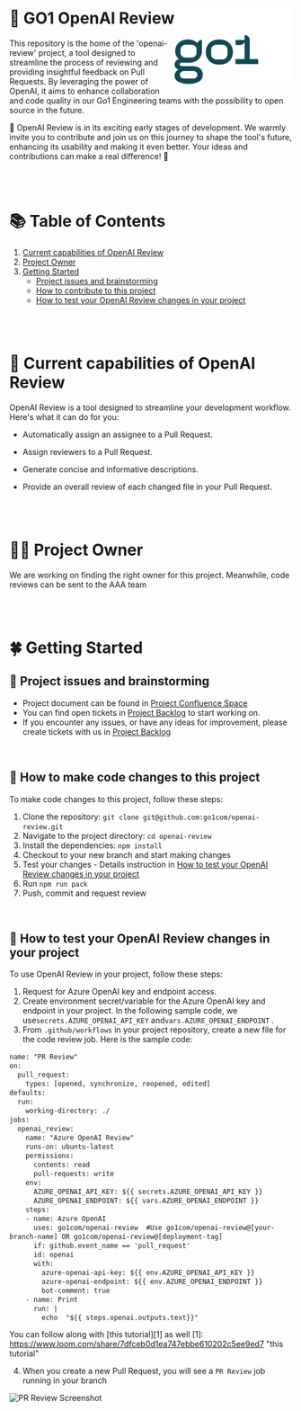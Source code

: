 <h1>
  🌟 GO1 OpenAI Review 
  <img src="./media/go1logo.png" alt="GO1Logo" align="right">
</h1>
This repository is the home of the 'openai-review' project, a tool designed to streamline the process of reviewing and providing insightful feedback on Pull Requests. By leveraging the power of OpenAI, it aims to enhance collaboration and code quality in our Go1 Engineering teams with the possibility to open source in the future.

🙏 OpenAI Review is in its exciting early stages of development. We warmly invite you to contribute and join us on this journey to shape the tool's future, enhancing its usability and making it even better. Your ideas and contributions can make a real difference! 🙏

<br><br>

# 📚 Table of Contents

1. [Current capabilities of OpenAI Review](#🎉-current-capabilities-of-openai-review)
2. [Project Owner](#🧑‍🚒-project-owner)
3. [Getting Started](#🍀-getting-started)
   - [Project issues and brainstorming](#🧐-project-issues-and-brainstorming)
   - [How to contribute to this project](#🤝-how-to-contribute-to-this-project)
   - [How to test your OpenAI Review changes in your project](#🧪-how-to-test-your-openai-review-changes-in-your-project)

<br><br>

# 🎉 Current capabilities of OpenAI Review

OpenAI Review is a tool designed to streamline your development workflow. Here's what it can do for you:

- Automatically assign an assignee to a Pull Request.

- Assign reviewers to a Pull Request.

- Generate concise and informative descriptions.

- Provide an overall review of each changed file in your Pull Request.

<br><br>

# 🧑‍🚒 Project Owner
We are working on finding the right owner for this project. Meanwhile, code reviews can be sent to the AAA team

<br><br>

# 🍀 Getting Started

## 🧐 Project issues and brainstorming

- Project document can be found in [Project Confluence Space](https://go1web.atlassian.net/wiki/spaces/ACR/overview)
- You can find open tickets in [Project Backlog](https://go1web.atlassian.net/jira/software/projects/ACR/boards/1635/backlog) to start working on.
- If you encounter any issues, or have any ideas for improvement, please create tickets with us in [Project Backlog](https://go1web.atlassian.net/jira/software/projects/ACR/boards/1635/backlog)

<br>

## 🤝 How to make code changes to this project

To make code changes to this project, follow these steps:

1. Clone the repository: `git clone git@github.com:go1com/openai-review.git`
2. Navigate to the project directory: `cd openai-review`
3. Install the dependencies: `npm install`
4. Checkout to your new branch and start making changes
5. Test your changes - Details instruction in [How to test your OpenAI Review changes in your project](#how-to-test-your-openai-review-changes-in-your-project)
6. Run `npm run pack`
7. Push, commit and request review

<br>

## 🧪 How to test your OpenAI Review changes in your project

To use OpenAI Review in your project, follow these steps:

1. Request for Azure OpenAI key and endpoint access.
2. Create environment secret/variable for the Azure OpenAI key and endpoint in your project. In the following sample code, we use`secrets.AZURE_OPENAI_API_KEY` and`vars.AZURE_OPENAI_ENDPOINT` .
3. From `.github/workflows` in your project repository, create a new file for the code review job. Here is the sample code:

```
name: "PR Review"
on:
  pull_request:
    types: [opened, synchronize, reopened, edited]
defaults:
  run:
    working-directory: ./
jobs:
  openai_review:
    name: "Azure OpenAI Review"
    runs-on: ubuntu-latest
    permissions:
      contents: read
      pull-requests: write
    env:
      AZURE_OPENAI_API_KEY: ${{ secrets.AZURE_OPENAI_API_KEY }}
      AZURE_OPENAI_ENDPOINT: ${{ vars.AZURE_OPENAI_ENDPOINT }}
    steps:
    - name: Azure OpenAI
      uses: go1com/openai-review  #Use go1com/openai-review@[your-branch-name] OR go1com/openai-review@[deployment-tag]
      if: github.event_name == 'pull_request'
      id: openai
      with:
        azure-openai-api-key: ${{ env.AZURE_OPENAI_API_KEY }}
        azure-openai-endpoint: ${{ env.AZURE_OPENAI_ENDPOINT }}
        bot-comment: true
    - name: Print
      run: |
        echo  "${{ steps.openai.outputs.text}}"
```

You can follow along with [this tutorial][1] as well 
[1]: https://www.loom.com/share/7dfceb0d1ea747ebbe610202c5ee9ed7 "this tutorial"

4. When you create a new Pull Request, you will see a `PR Review` job running in your branch

![PR Review Screenshot](<./media/Screenshot 2024-05-07 at 8.52.09 AM.png>)
